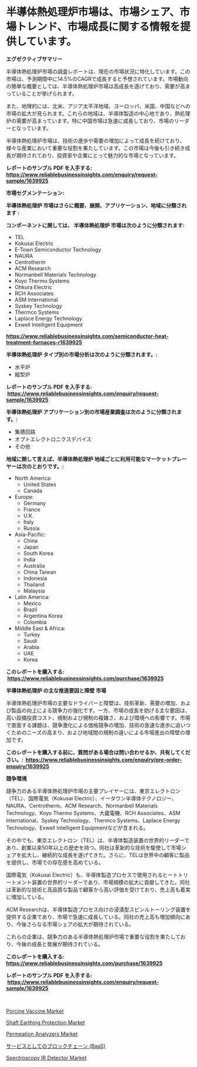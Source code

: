 <p><h1>半導体熱処理炉市場は、市場シェア、市場トレンド、市場成長に関する情報を提供しています。</h1></p><p><strong>エグゼクティブサマリー</strong></p>
<p><p>半導体熱処理炉市場の調査レポートは、現在の市場状況に特化しています。この市場は、予測期間中に14.5%のCAGRで成長すると予想されています。市場動向の簡単な概要としては、半導体熱処理炉市場は高成長を遂げており、需要が高まっていることが挙げられます。</p><p>また、地理的には、北米、アジア太平洋地域、ヨーロッパ、米国、中国などへの市場の拡大が見られます。これらの地域は、半導体製造の中心地であり、熱処理炉の需要が高まっています。特に中国市場は急速に成長しており、市場のリーダーとなっています。</p><p>半導体熱処理炉市場は、技術の進歩や需要の増加によって成長を続けており、様々な産業において重要な役割を果たしています。この市場は今後も引き続き成長が期待されており、投資家や企業にとって魅力的な市場となっています。</p></p>
<p><strong>レポートのサンプル PDF を入手する: <a href="https://www.reliablebusinessinsights.com/enquiry/request-sample/1639925">https://www.reliablebusinessinsights.com/enquiry/request-sample/1639925</a></strong></p>
<p><strong>市場セグメンテーション:</strong></p>
<p><strong> 半導体熱処理炉 市場はさらに概要、展開、アプリケーション、地域に分類されます :</strong></p>
<p><strong>コンポーネントに関しては、 半導体熱処理炉 市場は次のように分類されます: &nbsp;</strong></p>
<p><ul><li>TEL</li><li>Kokusai Electric</li><li>E-Town Semiconductor Technology</li><li>NAURA</li><li>Centrotherm</li><li>ACM Research</li><li>Normanbell Materials Technology</li><li>Koyo Thermo Systems</li><li>Ohkura Electric</li><li>RCH Associates</li><li>ASM International</li><li>Syskey Technology</li><li>Thermco Systems</li><li>Laplace Energy Technology</li><li>Exwell Intelligent Equipment</li></ul></p>
<p><strong><a href="https://www.reliablebusinessinsights.com/semiconductor-heat-treatment-furnaces-r1639925">https://www.reliablebusinessinsights.com/semiconductor-heat-treatment-furnaces-r1639925</a></strong></p>
<p><strong> 半導体熱処理炉 タイプ別の市場分析は次のように分類されます。:</strong></p>
<p><ul><li>水平炉</li><li>縦型炉</li></ul></p>
<p><strong>レポートのサンプル PDF を入手する: &nbsp;<a href="https://www.reliablebusinessinsights.com/enquiry/request-sample/1639925">https://www.reliablebusinessinsights.com/enquiry/request-sample/1639925</a></strong></p>
<p><strong> 半導体熱処理炉 アプリケーション別の市場産業調査は次のように分類されます。:</strong></p>
<p><ul><li>集積回路</li><li>オプトエレクトロニクスデバイス</li><li>その他</li></ul></p>
<p><strong>地域に関して言えば、半導体熱処理炉 地域ごとに利用可能なマーケットプレーヤーは次のとおりです。:</strong></p>
<p><ul>
    <li>
        North America:
        <ul>
            <li>United States</li>
            <li>Canada</li>
        </ul>
    </li>
    <li>
        Europe:
        <ul>
            <li>Germany</li>
            <li>France</li>
            <li>U.K.</li>
            <li>Italy</li>
            <li>Russia</li>
        </ul>
    </li>
    <li>
        Asia-Pacific:
        <ul>
            <li>China</li>
            <li>Japan</li>
            <li>South Korea</li>
            <li>India</li>
            <li>Australia</li>
            <li>China Taiwan</li>
            <li>Indonesia</li>
            <li>Thailand</li>
            <li>Malaysia</li>
        </ul>
    </li>
    <li>
        Latin America:
        <ul>
            <li>Mexico</li>
            <li>Brazil</li>
            <li>Argentina Korea</li>
            <li>Colombia</li>
        </ul>
    </li>
    <li>
        Middle East & Africa:
        <ul>
            <li>Turkey</li>
            <li>Saudi</li>
            <li>Arabia</li>
            <li>UAE</li>
            <li>Korea</li>
        </ul>
    </li>
    </ul></p>
<p><strong>このレポートを購入する: &nbsp;<a href="https://www.reliablebusinessinsights.com/purchase/1639925">https://www.reliablebusinessinsights.com/purchase/1639925</a></strong></p>
<p><strong>半導体熱処理炉 の主な推進要因と障壁 市場</strong></p>
<p><p>半導体熱処理炉市場の主要なドライバーと障壁は、技術革新、需要の増加、および製品の向上による競争力の強化です。一方、市場の成長を妨げる主な要因は、高い設備投資コスト、規制および規制の複雑さ、および環境への影響です。市場で直面する課題は、競争激化による価格競争の増加、技術の急速な進歩に追いつくためのニーズの高まり、および地域間の規制の違いによる市場進出の障壁の増加です。</p></p>
<p><strong>このレポートを購入する前に、質問がある場合は問い合わせるか、共有してください。:&nbsp; <a href="https://www.reliablebusinessinsights.com/enquiry/pre-order-enquiry/1639925">https://www.reliablebusinessinsights.com/enquiry/pre-order-enquiry/1639925</a></strong></p>
<p><strong>競争環境</strong></p>
<p><p>競争力のある半導体熱処理炉市場の主要プレイヤーには、東京エレクトロン（TEL）、国際電気（Kokusai Electric）、イータウン半導体テクノロジー、NAURA、Centrotherm、ACM Research、Normanbell Materials Technology、Koyo Thermo Systems、大蔵電機、RCH Associates、ASM International、Syskey Technology、Thermco Systems、Laplace Energy Technology、Exwell Intelligent Equipmentなどが含まれる。 </p><p>その中でも、東京エレクトロン（TEL）は、半導体製造装置の世界的リーダーであり、創業以来50年以上の歴史を持つ。同社は革新的な技術を駆使して市場シェアを拡大し、継続的な成長を遂げてきた。さらに、TELは世界中の顧客に製品を提供し、市場での存在感を高めている。</p><p>国際電気（Kokusai Electric）も、半導体製造プロセスで使用されるヒートトリートメント装置の世界的リーダーであり、市場規模の拡大に貢献してきた。同社は革新的な技術と高品質な製品で顧客から高い評価を受けており、売上高も着実に増加している。</p><p>ACM Researchは、半導体製造プロセス向けの浸漬型スピンルトーリング装置を提供する企業であり、市場で急速に成長している。同社の売上高も増加傾向にあり、今後さらなる市場シェアの拡大が期待されている。 </p><p>これらの企業は、競争力のある半導体熱処理炉市場で重要な役割を果たしており、今後の成長と発展が期待されている。</p></p>
<p><strong>このレポートを購入する: &nbsp; <a href="https://www.reliablebusinessinsights.com/purchase/1639925">https://www.reliablebusinessinsights.com/purchase/1639925</a></strong></p>
<p><strong>レポートのサンプル PDF を入手する: &nbsp;<a href="https://www.reliablebusinessinsights.com/enquiry/request-sample/1639925">https://www.reliablebusinessinsights.com/enquiry/request-sample/1639925</a></strong><strong></strong></p>
<p>&nbsp;</p>
<p><p><a href="https://github.com/SheilaBruen2023/Market-Research-Report-List-1/blob/main/porcine-vaccine-market.md">Porcine Vaccine Market</a></p><p><a href="https://www.linkedin.com/pulse/shaft-earthing-protection-market-key-successful-business-strategy-nwjje">Shaft Earthing Protection Market</a></p><p><a href="https://www.linkedin.com/pulse/permeation-analyzers-market-size-cagr-trends-2024-2030-magnoir-6fole">Permeation Analyzers Market</a></p><p><a href="https://github.com/RandallRunte2023/Market-Research-Report-List-1/blob/main/929912084229.md">サービスとしてのブロックチェーン (BaaS)</a></p><p><a href="https://github.com/marthawweekle/Market-Research-Report-List-1/blob/main/spectroscopy-ir-detector-market.md">Spectroscopy IR Detector Market</a></p></p>